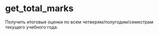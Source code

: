 # get_total_marks

Получить итоговые оценки по всем четверям/полугодим/семестрам текущего учебного года.


